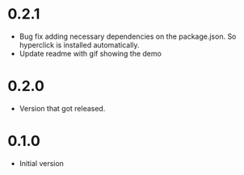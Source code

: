 # 0.2.1

* Bug fix adding necessary dependencies on the package.json. So hyperclick is installed automatically.
* Update readme with gif showing the demo

# 0.2.0

* Version that got released.

# 0.1.0

* Initial version
